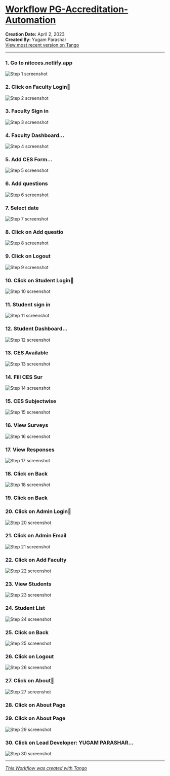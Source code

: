 # [Workflow PG-Accreditation-Automation ](https://app.tango.us/app/workflow/bb10f09a-9519-4887-ba25-a633c0819c4c?utm_source=markdown&utm_medium=markdown&utm_campaign=workflow%20export%20links)

__Creation Date:__ April 2, 2023  
__Created By:__ Yugam Parashar  
[View most recent version on Tango](https://app.tango.us/app/workflow/bb10f09a-9519-4887-ba25-a633c0819c4c?utm_source=markdown&utm_medium=markdown&utm_campaign=workflow%20export%20links)
***

### 1. Go to nitcces.netlify.app
![Step 1 screenshot](https://images.tango.us/workflows/bb10f09a-9519-4887-ba25-a633c0819c4c/steps/623aba07-21c3-43d8-9158-454be6ee7287/814c1e1e-26d5-44fb-ba82-59decf0fe9a1.png?crop=focalpoint&fit=crop&fp-x=0.2667&fp-y=0.0460&fp-z=1.2758&w=1200&blend-align=bottom&blend-mode=normal&blend-x=800&blend64=aHR0cHM6Ly9pbWFnZXMudGFuZ28udXMvc3RhdGljL21hZGUtd2l0aC10YW5nby13YXRlcm1hcmsucG5n)


### 2. Click on Faculty Login🔐
![Step 2 screenshot](https://images.tango.us/workflows/bb10f09a-9519-4887-ba25-a633c0819c4c/steps/0230cb63-05d3-43ec-8557-ffc716e1f9ce/6105aa53-1cf3-4c67-8294-8b86b66ba105.png?crop=focalpoint&fit=crop&fp-x=0.5000&fp-y=0.5000&w=1200&blend-align=bottom&blend-mode=normal&blend-x=800&blend64=aHR0cHM6Ly9pbWFnZXMudGFuZ28udXMvc3RhdGljL21hZGUtd2l0aC10YW5nby13YXRlcm1hcmsucG5n)


### 3. Faculty Sign in
![Step 3 screenshot](https://images.tango.us/workflows/bb10f09a-9519-4887-ba25-a633c0819c4c/steps/0230df2b-8579-4299-993b-978b651618d0/411917f5-fcbf-414a-90a6-a32c9e4413c0.png?crop=focalpoint&fit=crop&fp-x=0.5000&fp-y=0.5000&w=1200&blend-align=bottom&blend-mode=normal&blend-x=800&blend64=aHR0cHM6Ly9pbWFnZXMudGFuZ28udXMvc3RhdGljL21hZGUtd2l0aC10YW5nby13YXRlcm1hcmsucG5n)


### 4. Faculty Dashboard…
![Step 4 screenshot](https://images.tango.us/workflows/bb10f09a-9519-4887-ba25-a633c0819c4c/steps/ca67e35e-92cf-4b90-8e62-fa47e642c197/dbcd007d-dfb4-4b2a-8216-0349c40efa99.png?crop=focalpoint&fit=crop&fp-x=0.5000&fp-y=0.3132&w=1200&blend-align=bottom&blend-mode=normal&blend-x=800&blend64=aHR0cHM6Ly9pbWFnZXMudGFuZ28udXMvc3RhdGljL21hZGUtd2l0aC10YW5nby13YXRlcm1hcmsucG5n)


### 5. Add CES Form…
![Step 5 screenshot](https://images.tango.us/workflows/bb10f09a-9519-4887-ba25-a633c0819c4c/steps/4b44086c-88fb-416f-8b5f-9206d4e9e2da/3ae0ab27-b176-44f6-8637-518754f130fc.png?crop=focalpoint&fit=crop&fp-x=0.4919&fp-y=0.4921&w=1200&blend-align=bottom&blend-mode=normal&blend-x=800&blend64=aHR0cHM6Ly9pbWFnZXMudGFuZ28udXMvc3RhdGljL21hZGUtd2l0aC10YW5nby13YXRlcm1hcmsucG5n)


### 6. Add questions
![Step 6 screenshot](https://images.tango.us/workflows/bb10f09a-9519-4887-ba25-a633c0819c4c/steps/7f7d352a-5d35-479f-8135-3acefa3fa279/4bb806dc-3502-4d77-8c95-e45275d46611.png?crop=focalpoint&fit=crop&fp-x=0.5000&fp-y=0.5000&w=1200&blend-align=bottom&blend-mode=normal&blend-x=800&blend64=aHR0cHM6Ly9pbWFnZXMudGFuZ28udXMvc3RhdGljL21hZGUtd2l0aC10YW5nby13YXRlcm1hcmsucG5n)


### 7. Select date
![Step 7 screenshot](https://images.tango.us/workflows/bb10f09a-9519-4887-ba25-a633c0819c4c/steps/d683a5e5-a276-4fdc-aebe-a531bde13a56/e7a98342-8870-4519-8358-ab42708020bd.png?crop=focalpoint&fit=crop&fp-x=0.5000&fp-y=0.5000&w=1200&blend-align=bottom&blend-mode=normal&blend-x=800&blend64=aHR0cHM6Ly9pbWFnZXMudGFuZ28udXMvc3RhdGljL21hZGUtd2l0aC10YW5nby13YXRlcm1hcmsucG5n)


### 8. Click on Add questio
![Step 8 screenshot](https://images.tango.us/workflows/bb10f09a-9519-4887-ba25-a633c0819c4c/steps/c7b638b2-ec98-40c7-8da1-d70eec8ac50a/e7af6966-04d9-44c3-88f3-8bf49624a005.png?crop=focalpoint&fit=crop&fp-x=0.5000&fp-y=0.5000&w=1200&blend-align=bottom&blend-mode=normal&blend-x=800&blend64=aHR0cHM6Ly9pbWFnZXMudGFuZ28udXMvc3RhdGljL21hZGUtd2l0aC10YW5nby13YXRlcm1hcmsucG5n)


### 9. Click on Logout
![Step 9 screenshot](https://images.tango.us/workflows/bb10f09a-9519-4887-ba25-a633c0819c4c/steps/992b7052-acd1-489b-9b78-8f241fce22e7/e40d60fc-f0a9-4da8-8e70-45179cf2abdd.png?crop=focalpoint&fit=crop&fp-x=0.4657&fp-y=0.5467&fp-z=2.5424&w=1200&blend-align=bottom&blend-mode=normal&blend-x=800&blend64=aHR0cHM6Ly9pbWFnZXMudGFuZ28udXMvc3RhdGljL21hZGUtd2l0aC10YW5nby13YXRlcm1hcmsucG5n)


### 10. Click on Student Login🔐
![Step 10 screenshot](https://images.tango.us/workflows/bb10f09a-9519-4887-ba25-a633c0819c4c/steps/30f9224b-6028-4a6a-9810-ad93ef2fe5d2/66c279c4-6155-40a2-bea1-72b098262b1a.png?crop=focalpoint&fit=crop&fp-x=0.5000&fp-y=0.5000&w=1200&blend-align=bottom&blend-mode=normal&blend-x=800&blend64=aHR0cHM6Ly9pbWFnZXMudGFuZ28udXMvc3RhdGljL21hZGUtd2l0aC10YW5nby13YXRlcm1hcmsucG5n)


### 11. Student sign in
![Step 11 screenshot](https://images.tango.us/workflows/bb10f09a-9519-4887-ba25-a633c0819c4c/steps/7ea57fa3-8f1b-4ee0-aa11-e8782e482e3b/ceb85f31-4925-495f-9974-5d3fd16c995b.png?crop=focalpoint&fit=crop&fp-x=0.5000&fp-y=0.5000&w=1200&blend-align=bottom&blend-mode=normal&blend-x=800&blend64=aHR0cHM6Ly9pbWFnZXMudGFuZ28udXMvc3RhdGljL21hZGUtd2l0aC10YW5nby13YXRlcm1hcmsucG5n)


### 12. Student Dashboard…
![Step 12 screenshot](https://images.tango.us/workflows/bb10f09a-9519-4887-ba25-a633c0819c4c/steps/cdcb398b-32b6-4d85-9e64-c925fa55cf77/e044c4b9-0d55-4ca6-bedf-756eab211012.png?crop=focalpoint&fit=crop&fp-x=0.5000&fp-y=0.5000&w=1200&blend-align=bottom&blend-mode=normal&blend-x=800&blend64=aHR0cHM6Ly9pbWFnZXMudGFuZ28udXMvc3RhdGljL21hZGUtd2l0aC10YW5nby13YXRlcm1hcmsucG5n)


### 13. CES Available
![Step 13 screenshot](https://images.tango.us/workflows/bb10f09a-9519-4887-ba25-a633c0819c4c/steps/719eb955-8c5d-4d83-b9f9-75092c558ed5/8468a7d6-108b-4d99-bcc8-eb8f829fbe9f.png?crop=focalpoint&fit=crop&fp-x=0.5000&fp-y=0.5000&fp-z=2.0000&w=1200&blend-align=bottom&blend-mode=normal&blend-x=800&blend64=aHR0cHM6Ly9pbWFnZXMudGFuZ28udXMvc3RhdGljL21hZGUtd2l0aC10YW5nby13YXRlcm1hcmsucG5n)


### 14. Fill CES Sur
![Step 14 screenshot](https://images.tango.us/workflows/bb10f09a-9519-4887-ba25-a633c0819c4c/steps/766ad075-da97-4675-aac3-80927688d66a/dc380ea1-dc8a-4c17-9742-623ffeb7d2fd.png?crop=focalpoint&fit=crop&fp-x=0.5000&fp-y=0.5000&w=1200&blend-align=bottom&blend-mode=normal&blend-x=800&blend64=aHR0cHM6Ly9pbWFnZXMudGFuZ28udXMvc3RhdGljL21hZGUtd2l0aC10YW5nby13YXRlcm1hcmsucG5n)


### 15. CES Subjectwise
![Step 15 screenshot](https://images.tango.us/workflows/bb10f09a-9519-4887-ba25-a633c0819c4c/steps/b760b42d-b2d5-4647-8f97-8acc727e1409/14cc51a8-c142-4794-abac-38f2540fd2d0.png?crop=focalpoint&fit=crop&fp-x=0.3857&fp-y=0.6149&fp-z=2.1298&w=1200&blend-align=bottom&blend-mode=normal&blend-x=800&blend64=aHR0cHM6Ly9pbWFnZXMudGFuZ28udXMvc3RhdGljL21hZGUtd2l0aC10YW5nby13YXRlcm1hcmsucG5n)


### 16. View Surveys
![Step 16 screenshot](https://images.tango.us/workflows/bb10f09a-9519-4887-ba25-a633c0819c4c/steps/f25a3984-151c-4a69-9da3-303836c911a0/2e05c6c3-4863-4782-b4e1-66f0573aa5ba.png?crop=focalpoint&fit=crop&fp-x=0.5000&fp-y=0.5000&w=1200&blend-align=bottom&blend-mode=normal&blend-x=800&blend64=aHR0cHM6Ly9pbWFnZXMudGFuZ28udXMvc3RhdGljL21hZGUtd2l0aC10YW5nby13YXRlcm1hcmsucG5n)


### 17. View Responses
![Step 17 screenshot](https://images.tango.us/workflows/bb10f09a-9519-4887-ba25-a633c0819c4c/steps/46b907aa-7ece-48cb-b417-6eb9761df74e/77956fb2-fc51-4b0b-b95d-642aab688184.png?crop=focalpoint&fit=crop&fp-x=0.5362&fp-y=0.4485&fp-z=1.1561&w=1200&blend-align=bottom&blend-mode=normal&blend-x=800&blend64=aHR0cHM6Ly9pbWFnZXMudGFuZ28udXMvc3RhdGljL21hZGUtd2l0aC10YW5nby13YXRlcm1hcmsucG5n)


### 18. Click on Back
![Step 18 screenshot](https://images.tango.us/workflows/bb10f09a-9519-4887-ba25-a633c0819c4c/steps/b946db87-eab8-494f-bc4a-9c98a680bd11/a7e21144-bc5e-45e4-9989-8b853b0ee35d.png?crop=focalpoint&fit=crop&fp-x=0.5000&fp-y=0.5000&w=1200&blend-align=bottom&blend-mode=normal&blend-x=800&blend64=aHR0cHM6Ly9pbWFnZXMudGFuZ28udXMvc3RhdGljL21hZGUtd2l0aC10YW5nby13YXRlcm1hcmsucG5n)


### 19. Click on Back


### 20. Click on Admin Login🔐
![Step 20 screenshot](https://images.tango.us/workflows/bb10f09a-9519-4887-ba25-a633c0819c4c/steps/44fd62e6-af82-4ee2-aaad-27beb971f62a/cf2ec7f5-f256-4dde-afc8-b0d68984f181.png?crop=focalpoint&fit=crop&fp-x=0.2985&fp-y=0.2787&fp-z=2.0468&w=1200&blend-align=bottom&blend-mode=normal&blend-x=800&blend64=aHR0cHM6Ly9pbWFnZXMudGFuZ28udXMvc3RhdGljL21hZGUtd2l0aC10YW5nby13YXRlcm1hcmsucG5n)


### 21. Click on Admin Email
![Step 21 screenshot](https://images.tango.us/workflows/bb10f09a-9519-4887-ba25-a633c0819c4c/steps/eee7d370-08ba-4c60-ac4a-ba3e2df8622e/a679c87c-6e66-4891-94d4-8820ed1f85f0.png?crop=focalpoint&fit=crop&fp-x=0.4801&fp-y=0.4536&fp-z=1.1212&w=1200&blend-align=bottom&blend-mode=normal&blend-x=800&blend64=aHR0cHM6Ly9pbWFnZXMudGFuZ28udXMvc3RhdGljL21hZGUtd2l0aC10YW5nby13YXRlcm1hcmsucG5n)


### 22. Click on Add Faculty
![Step 22 screenshot](https://images.tango.us/workflows/bb10f09a-9519-4887-ba25-a633c0819c4c/steps/bbbb479a-f15a-4af1-aa78-f998856f15f5/e954307e-2ac7-4a6c-9bb6-dd1337499687.png?crop=focalpoint&fit=crop&fp-x=0.5000&fp-y=0.5000&w=1200&blend-align=bottom&blend-mode=normal&blend-x=800&blend64=aHR0cHM6Ly9pbWFnZXMudGFuZ28udXMvc3RhdGljL21hZGUtd2l0aC10YW5nby13YXRlcm1hcmsucG5n)


### 23. View Students
![Step 23 screenshot](https://images.tango.us/workflows/bb10f09a-9519-4887-ba25-a633c0819c4c/steps/c7e5e0eb-afe5-4255-b9ca-8467e131db93/82632091-9883-4c85-afee-0cd18538685c.png?crop=focalpoint&fit=crop&fp-x=0.7681&fp-y=0.6904&fp-z=2.9121&w=1200&blend-align=bottom&blend-mode=normal&blend-x=800&blend64=aHR0cHM6Ly9pbWFnZXMudGFuZ28udXMvc3RhdGljL21hZGUtd2l0aC10YW5nby13YXRlcm1hcmsucG5n)


### 24. Student List
![Step 24 screenshot](https://images.tango.us/workflows/bb10f09a-9519-4887-ba25-a633c0819c4c/steps/d62983cc-7dd6-4e7a-a47c-0d6a8d4dd904/636a6898-3543-4d77-b877-339a5a46c879.png?crop=focalpoint&fit=crop&fp-x=0.4919&fp-y=-5.0395&w=1200&blend-align=bottom&blend-mode=normal&blend-x=800&blend64=aHR0cHM6Ly9pbWFnZXMudGFuZ28udXMvc3RhdGljL21hZGUtd2l0aC10YW5nby13YXRlcm1hcmsucG5n)


### 25. Click on Back
![Step 25 screenshot](https://images.tango.us/workflows/bb10f09a-9519-4887-ba25-a633c0819c4c/steps/c1ffd0f4-787d-4047-813d-2889280ca64c/fd6a612b-08a9-4e67-b0be-e23d8bc52c69.png?crop=focalpoint&fit=crop&fp-x=0.4552&fp-y=0.7591&fp-z=2.0000&w=1200&blend-align=bottom&blend-mode=normal&blend-x=800&blend64=aHR0cHM6Ly9pbWFnZXMudGFuZ28udXMvc3RhdGljL21hZGUtd2l0aC10YW5nby13YXRlcm1hcmsucG5n)


### 26. Click on Logout
![Step 26 screenshot](https://images.tango.us/workflows/bb10f09a-9519-4887-ba25-a633c0819c4c/steps/a3864ad1-1360-49cf-a422-83d9569df0f1/618224b6-09ab-4afb-b25a-47692f751614.png?crop=focalpoint&fit=crop&fp-x=0.5000&fp-y=0.5000&w=1200&blend-align=bottom&blend-mode=normal&blend-x=800&blend64=aHR0cHM6Ly9pbWFnZXMudGFuZ28udXMvc3RhdGljL21hZGUtd2l0aC10YW5nby13YXRlcm1hcmsucG5n)


### 27. Click on About📄
![Step 27 screenshot](https://images.tango.us/workflows/bb10f09a-9519-4887-ba25-a633c0819c4c/steps/b28e46eb-fd31-4741-be70-15848cd1d00c/3251f5a9-c51c-4db9-8140-35c3f0ee0312.png?crop=focalpoint&fit=crop&fp-x=0.6286&fp-y=0.2033&fp-z=2.5926&w=1200&blend-align=bottom&blend-mode=normal&blend-x=800&blend64=aHR0cHM6Ly9pbWFnZXMudGFuZ28udXMvc3RhdGljL21hZGUtd2l0aC10YW5nby13YXRlcm1hcmsucG5n)


### 28. Click on About Page


### 29. Click on About Page
![Step 29 screenshot](https://images.tango.us/workflows/bb10f09a-9519-4887-ba25-a633c0819c4c/steps/f9f034bd-99cb-483b-91d7-29af24b1788b/39206541-6c02-4b73-9760-9887815e6d41.png?crop=focalpoint&fit=crop&fp-x=0.5000&fp-y=0.5000&w=1200&blend-align=bottom&blend-mode=normal&blend-x=800&blend64=aHR0cHM6Ly9pbWFnZXMudGFuZ28udXMvc3RhdGljL21hZGUtd2l0aC10YW5nby13YXRlcm1hcmsucG5n)


### 30. Click on Lead Developer: YUGAM PARASHAR…
![Step 30 screenshot](https://images.tango.us/workflows/bb10f09a-9519-4887-ba25-a633c0819c4c/steps/259949ce-c91f-412f-b716-b00d465bbcbe/8423662d-c989-432a-ab56-b1e0396ad7c7.png?crop=focalpoint&fit=crop&fp-x=0.5000&fp-y=0.5000&w=1200&blend-align=bottom&blend-mode=normal&blend-x=800&blend64=aHR0cHM6Ly9pbWFnZXMudGFuZ28udXMvc3RhdGljL21hZGUtd2l0aC10YW5nby13YXRlcm1hcmsucG5n)


***
_[This Workflow was created with Tango](https://app.tango.us/app/workflow/bb10f09a-9519-4887-ba25-a633c0819c4c?utm_source=markdown&utm_medium=markdown&utm_campaign=workflow%20export%20links)_